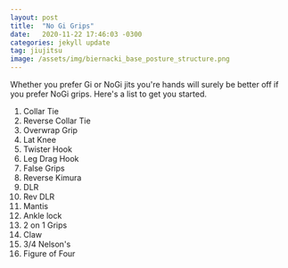 ```yaml
---
layout: post
title:  "No Gi Grips"
date:   2020-11-22 17:46:03 -0300
categories: jekyll update
tag: jiujitsu
image: /assets/img/biernacki_base_posture_structure.png
---
```


Whether you prefer Gi or NoGi jits you're hands will surely be better off if you prefer NoGi grips. Here's a list to get you started.

1. Collar Tie
2. Reverse Collar Tie
3. Overwrap Grip
4. Lat Knee
5. Twister Hook
6. Leg Drag Hook
7. False Grips
8. Reverse Kimura
9. DLR
10. Rev DLR
11. Mantis
12. Ankle lock
13. 2 on 1 Grips
14. Claw
15. 3/4 Nelson's
16. Figure of Four
